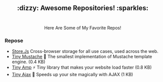 <h2 align="center">
 :dizzy: Awesome Repositories! :sparkles:<br><br>
</h2>

<p align="center">
Here Are Some of My Favorite Repos!
</p>


### Repose

 - [Store.Js](https://github.com/marcuswestin/store.js/) Cross-browser storage for all use cases, used across the web.
 - [Tiny Mustache](https://github.com/aishikaty/tiny-mustache) :speak_no_evil: The smallest implementation of Mustache template engine. (0.4 KB)
- [Tiny Amp](https://github.com/aishikaty/tiny-amp) :zap: Tiny library that makes your website load faster (0.8 KB)
- [Tiny Ajax](https://github.com/aishikaty/tiny-ajax) :dizzy: Speeds up your site magically with AJAX (1 KB)
